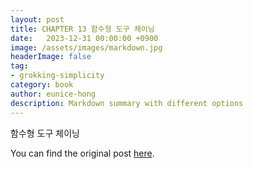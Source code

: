 ```yaml
---
layout: post
title: CHAPTER 13 함수형 도구 체이닝
date:   2023-12-31 00:00:00 +0900
image: /assets/images/markdown.jpg
headerImage: false
tag:
- grokking-simplicity
category: book
author: eunice-hong
description: Markdown summary with different options
---
```


함수형 도구 체이닝

You can find the original post [here](https://livebook.manning.com/book/grokking-simplicity/chapter-13/).
